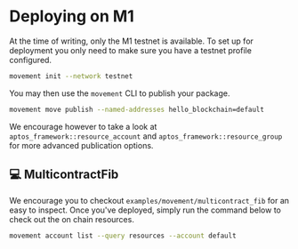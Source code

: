 # Deploying on M1
At the time of writing, only the M1 testnet is available. To set up for deployment you only need to make sure you have a testnet profile configured.

```bash
movement init --network testnet
```

You may then use the `movement` CLI to publish your package.

```bash
movement move publish --named-addresses hello_blockchain=default
```

We encourage however to take a look at `aptos_framework::resource_account` and `aptos_framework::resource_group` for more advanced publication options.

## 💻 MulticontractFib
We encourage you to checkout `examples/movement/multicontract_fib` for an easy to inspect. Once you've deployed, simply run the command below to check out the on chain resources.
```bash
movement account list --query resources --account default
```
